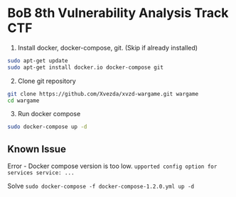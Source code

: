BoB 8th Vulnerability Analysis Track CTF
========================================

1. Install docker, docker-compose, git. (Skip if already installed)
```sh
sudo apt-get update
sudo apt-get install docker.io docker-compose git
```

2. Clone git repository
```sh
git clone https://github.com/Xvezda/xvzd-wargame.git wargame
cd wargame
```

3. Run docker compose
```sh
sudo docker-compose up -d
```

Known Issue
-----------
Error - Docker compose version is too low.
`upported config option for services service: ...`

Solve
`sudo docker-compose -f docker-compose-1.2.0.yml up -d`

